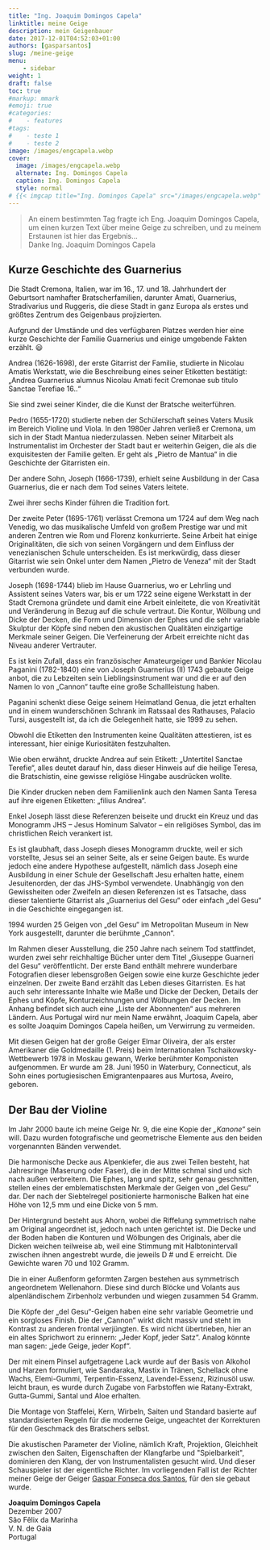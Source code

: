 ```yaml
---
title: "Ing. Joaquim Domingos Capela"
linktitle: meine Geige
description: mein Geigenbauer
date: 2017-12-01T04:52:03+01:00
authors: [gasparsantos]
slug: /meine-geige
menu: 
    - sidebar
weight: 1
draft: false
toc: true
#markup: mmark
#emoji: true
#categories: 
#    - features
#tags:
#    - teste 1
#    - teste 2
image: /images/engcapela.webp
cover:
  image: /images/engcapela.webp
  alternate: Ing. Domingos Capela
  caption: Ing. Domingos Capela
  style: normal
# {{< imgcap title="Ing. Domingos Capela" src="/images/engcapela.webp" >}}
---
```

> An einem bestimmten Tag fragte ich Eng. Joaquim Domingos Capela, um einen kurzen Text über meine Geige zu schreiben, und zu meinem Erstaunen ist hier das Ergebnis...   
> Danke Ing. Joaquim Domingos Capela




## Kurze Geschichte des Guarnerius
Die Stadt Cremona, Italien, war im 16., 17. und 18. Jahrhundert der Geburtsort namhafter Bratscherfamilien, darunter Amati, Guarnerius, Stradivarius und Ruggeris, die diese Stadt in ganz Europa als erstes und größtes Zentrum des Geigenbaus projizierten.

Aufgrund der Umstände und des verfügbaren Platzes werden hier eine kurze Geschichte der Familie Guarnerius und einige umgebende Fakten erzählt. :smiley:

Andrea (1626-1698), der erste Gitarrist der Familie, studierte in Nicolau Amatis Werkstatt, wie die Beschreibung eines seiner Etiketten bestätigt: „Andrea Guarnerius alumnus Nicolau Amati fecit Cremonae sub titulo Sanctae Terefiae 16..“

Sie sind zwei seiner Kinder, die die Kunst der Bratsche weiterführen.

Pedro (1655-1720) studierte neben der Schülerschaft seines Vaters Musik im Bereich Violine und Viola. In den 1980er Jahren verließ er Cremona, um sich in der Stadt Mantua niederzulassen. Neben seiner Mitarbeit als Instrumentalist im Orchester der Stadt baut er weiterhin Geigen, die als die exquisitesten der Familie gelten. Er geht als „Pietro de Mantua“ in die Geschichte der Gitarristen ein.

Der andere Sohn, Joseph (1666-1739), erhielt seine Ausbildung in der Casa Guarnerius, die er nach dem Tod seines Vaters leitete.

Zwei ihrer sechs Kinder führen die Tradition fort.

Der zweite Peter (1695-1761) verlässt Cremona um 1724 auf dem Weg nach Venedig, wo das musikalische Umfeld von großem Prestige war und mit anderen Zentren wie Rom und Florenz konkurrierte. Seine Arbeit hat einige Originalitäten, die sich von seinen Vorgängern und dem Einfluss der venezianischen Schule unterscheiden. Es ist merkwürdig, dass dieser Gitarrist wie sein Onkel unter dem Namen „Pietro de Veneza“ mit der Stadt verbunden wurde.

Joseph (1698-1744) blieb im Hause Guarnerius, wo er Lehrling und Assistent seines Vaters war, bis er um 1722 seine eigene Werkstatt in der Stadt Cremona gründete und damit eine Arbeit einleitete, die von Kreativität und Veränderung in Bezug auf die schule vertraut. Die Kontur, Wölbung und Dicke der Decken, die Form und Dimension der Ephes und die sehr variable Skulptur der Köpfe sind neben den akustischen Qualitäten einzigartige Merkmale seiner Geigen. Die Verfeinerung der Arbeit erreichte nicht das Niveau anderer Vertrauter.

Es ist kein Zufall, dass ein französischer Amateurgeiger und Bankier Nicolau Paganini (1782-1840) eine von Joseph Guarnerius (II) 1743 gebaute Geige anbot, die zu Lebzeiten sein Lieblingsinstrument war und die er auf den Namen lo von „Cannon“ taufte eine große Schallleistung haben.

Paganini schenkt diese Geige seinem Heimatland Genua, die jetzt erhalten und in einem wunderschönen Schrank im Ratssaal des Rathauses, Palacio Tursi, ausgestellt ist, da ich die Gelegenheit hatte, sie 1999 zu sehen.

Obwohl die Etiketten den Instrumenten keine Qualitäten attestieren, ist es interessant, hier einige Kuriositäten festzuhalten.

Wie oben erwähnt, druckte Andrea auf sein Etikett: „Untertitel Sanctae Terefie“, alles deutet darauf hin, dass dieser Hinweis auf die heilige Teresa, die Bratschistin, eine gewisse religiöse Hingabe ausdrücken wollte.

Die Kinder drucken neben dem Familienlink auch den Namen Santa Teresa auf ihre eigenen Etiketten: „filius Andrea“.

Enkel Joseph lässt diese Referenzen beiseite und druckt ein Kreuz und das Monogramm JHS – Jesus Hominum Salvator – ein religiöses Symbol, das im christlichen Reich verankert ist.

Es ist glaubhaft, dass Joseph dieses Monogramm druckte, weil er sich vorstellte, Jesus sei an seiner Seite, als er seine Geigen baute. Es wurde jedoch eine andere Hypothese aufgestellt, nämlich dass Joseph eine Ausbildung in einer Schule der Gesellschaft Jesu erhalten hatte, einem Jesuitenorden, der das JHS-Symbol verwendete. Unabhängig von den Gewissheiten oder Zweifeln an diesen Referenzen ist es Tatsache, dass dieser talentierte Gitarrist als „Guarnerius del Gesu“ oder einfach „del Gesu“ in die Geschichte eingegangen ist.

1994 wurden 25 Geigen von „del Gesu“ im Metropolitan Museum in New York ausgestellt, darunter die berühmte „Cannon“.

Im Rahmen dieser Ausstellung, die 250 Jahre nach seinem Tod stattfindet, wurden zwei sehr reichhaltige Bücher unter dem Titel „Giuseppe Guarneri del Gesu“ veröffentlicht. Der erste Band enthält mehrere wunderbare Fotografien dieser lebensgroßen Geigen sowie eine kurze Geschichte jeder einzelnen. Der zweite Band erzählt das Leben dieses Gitarristen. Es hat auch sehr interessante Inhalte wie Maße und Dicke der Decken, Details der Ephes und Köpfe, Konturzeichnungen und Wölbungen der Decken. Im Anhang befindet sich auch eine „Liste der Abonnenten“ aus mehreren Ländern. Aus Portugal wird nur mein Name erwähnt, Joaquim Capela, aber es sollte Joaquim Domingos Capela heißen, um Verwirrung zu vermeiden.

Mit diesen Geigen hat der große Geiger Elmar Oliveira, der als erster Amerikaner die Goldmedaille (1. Preis) beim Internationalen Tschaikowsky-Wettbewerb 1978 in Moskau gewann, Werke berühmter Komponisten aufgenommen. Er wurde am 28. Juni 1950 in Waterbury, Connecticut, als Sohn eines portugiesischen Emigrantenpaares aus Murtosa, Aveiro, geboren.

## Der Bau der Violine
Im Jahr 2000 baute ich meine Geige Nr. 9, die eine Kopie der *„Kanone“* sein will. Dazu wurden fotografische und geometrische Elemente aus den beiden vorgenannten Bänden verwendet.

Die harmonische Decke aus Alpenkiefer, die aus zwei Teilen besteht, hat Jahresringe (Maserung oder Faser), die in der Mitte schmal sind und sich nach außen verbreitern. Die Ephes, lang und spitz, sehr genau geschnitten, stellen eines der emblematischsten Merkmale der Geigen von „del Gesu“ dar. Der nach der Siebtelregel positionierte harmonische Balken hat eine Höhe von 12,5 mm und eine Dicke von 5 mm.

Der Hintergrund besteht aus Ahorn, wobei die Riffelung symmetrisch nahe am Original angeordnet ist, jedoch nach unten gerichtet ist. Die Decke und der Boden haben die Konturen und Wölbungen des Originals, aber die Dicken weichen teilweise ab, weil eine Stimmung mit Halbtonintervall zwischen ihnen angestrebt wurde, die jeweils D # und E erreicht. Die Gewichte waren 70 und 102 Gramm.

Die in einer Außenform geformten Zargen bestehen aus symmetrisch angeordnetem Wellenahorn. Diese sind durch Blöcke und Volants aus alpenländischem Zirbenholz verbunden und wiegen zusammen 54 Gramm.

Die Köpfe der „del Gesu“-Geigen haben eine sehr variable Geometrie und ein sorgloses Finish. Die der „Cannon“ wirkt dicht massiv und steht im Kontrast zu anderen frontal verjüngten. Es wird nicht übertrieben, hier an ein altes Sprichwort zu erinnern: „Jeder Kopf, jeder Satz“. Analog könnte man sagen: „jede Geige, jeder Kopf“.

Der mit einem Pinsel aufgetragene Lack wurde auf der Basis von Alkohol und Harzen formuliert, wie Sandaraka, Mastix in Tränen, Schellack ohne Wachs, Elemi-Gummi, Terpentin-Essenz, Lavendel-Essenz, Rizinusöl usw. leicht braun, es wurde durch Zugabe von Farbstoffen wie Ratany-Extrakt, Gutta-Gummi, Santal und Aloe erhalten.

Die Montage von Staffelei, Kern, Wirbeln, Saiten und Standard basierte auf standardisierten Regeln für die moderne Geige, ungeachtet der Korrekturen für den Geschmack des Bratschers selbst.

Die akustischen Parameter der Violine, nämlich Kraft, Projektion, Gleichheit zwischen den Saiten, Eigenschaften der Klangfarbe und "Spielbarkeit", dominieren den Klang, der von Instrumentalisten gesucht wird. Und dieser Schauspieler ist der eigentliche Richter. Im vorliegenden Fall ist der Richter meiner Geige der Geiger [Gaspar Fonseca dos Santos][eu], für den sie gebaut wurde.

**Joaquim Domingos Capela**  
Dezember 2007  
São Fêlix da Marinha  
V. N. de Gaia  
Portugal

[eng]: /images/engcapela.webp
[eu]: /de/


